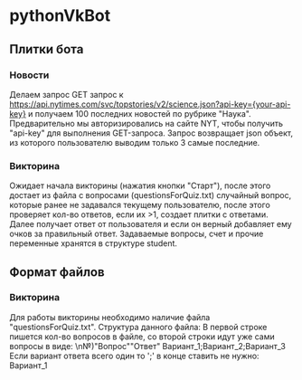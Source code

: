 # pythonVkBot

## Плитки бота

### Новости
Делаем запрос GET запрос к https://api.nytimes.com/svc/topstories/v2/science.json?api-key={your-api-key} и получаем 100 последних новостей по рубрике "Наука".
Предварительно мы авторизировались на сайте NYT, чтобы получить "api-key" для выполнения GET-запроса. 
Запрос возвращает json объект, из которого пользователю выводим только 3 самые последние.

### Викторина
Ожидает начала викторины (нажатия кнопки "Старт"), после этого достает из файла с вопросами (questionsForQuiz.txt) случайный вопрос, которые ранее не задавался текущему пользователю, после этого проверяет кол-во ответов, если их >1, создает плитки с ответами. Далее получает ответ от пользователя и если он верный добавляет ему очков за правильный ответ. Задаваемые вопросы, счет и прочие переменные хранятся в структуре student.

## Формат файлов

### Викторина
Для работы викторины необходимо наличие файла "questionsForQuiz.txt". Структура данного файла: В первой строке пишется кол-во вопросов в файле, со второй строки идут уже сами вопросы в виде: 
\n№)"Вопрос""Ответ"
Вариант_1;Вариант_2;Вариант_3
Если вариант ответа всего один то ';' в конце ставить не нужно:
Вариант_1
